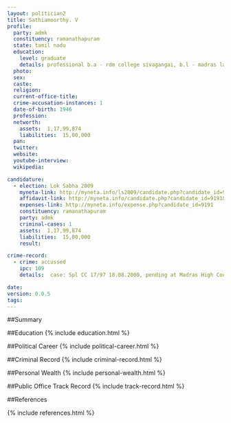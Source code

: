 ```yaml
---
layout: politician2
title: Sathiamoorthy. V
profile: 
  party: admk
  constituency: ramanathapuram
  state: tamil nadu
  education: 
    level: graduate
    details: professional b.a - rdm college sivagangai, b.l - madras law college 1972
  photo: 
  sex: 
  caste: 
  religion: 
  current-office-title: 
  crime-accusation-instances: 1
  date-of-birth: 1946
  profession: 
  networth: 
    assets:  1,17,99,874
    liabilities:  15,00,000
  pan: 
  twitter: 
  website: 
  youtube-interview: 
  wikipedia: 

candidature: 
  - election: Lok Sabha 2009
    myneta-link: http://myneta.info/ls2009/candidate.php?candidate_id=9191
    affidavit-link: http://myneta.info/candidate.php?candidate_id=9191&scan=original
    expenses-link: http://myneta.info/expense.php?candidate_id=9191
    constituency: ramanathapuram 
    party: admk
    criminal-cases: 1
    assets:  1,17,99,874
    liabilities:  15,00,000
    result:  

crime-record: 
  - crime: accussed
    ipc: 109
    details:  case: Spl CC 17/97 18.08.2000, pending at Madras High Court, Prevention of Corruption Act  

date: 
version: 0.0.5
tags: 
---
```

##Summary


##Education
{% include education.html %}


##Political Career
{% include political-career.html %}


##Criminal Record
{% include criminal-record.html %}


##Personal Wealth
{% include personal-wealth.html %}


##Public Office Track Record
{% include track-record.html %}


##References


{% include references.html %}